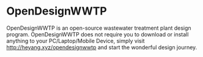 OpenDesignWWTP
==============
OpenDesignWWTP is an open-source wastewater treatment plant design program.
OpenDesignWWTP does not require you to download or install anything to your PC/Laptop/Mobile Device, simply visit http://heyang.xyz/opendesignwwtp  and start the wonderful design journey.
